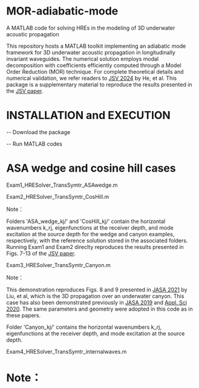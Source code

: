 # MOR-adiabatic-mode
A MATLAB code for solving HREs in the modeling of 3D underwater acoustic propagation

This repository hosts a MATLAB toolkit implementing an adiabatic mode framework for 3D underwater acoustic propagation in longitudinally invariant waveguides. The numerical solution employs modal decomposition with coefficients efficiently computed through a Model Order Reduction (MOR) technique. For complete theoretical details and numerical validation, we refer readers to [JSV 2024](https://doi.org/10.1016/j.jsv.2024.118617) by He, et al. This package is a supplementary material to reproduce the results presented in the [JSV paper](https://doi.org/10.1016/j.jsv.2024.118617).

# INSTALLATION and EXECUTION

-- Download the package

-- Run MATLAB codes

# ASA wedge and cosine hill cases

Exam1_HRESolver_TransSymtr_ASAwedge.m

Exam2_HRESolver_TransSymtr_CosHill.m

Note：

Folders 'ASA_wedge_kj/' and 'CosHill_kj/' contain the horizontal wavenumbers k_rj, eigenfunctions at the receiver depth, and mode excitation at the source depth for the wedge and canyon examples, respectively, with the reference solution stored in the associated folders. Running Exam1 and Exam2 direclty reproduces the results presented in Figs. 7-13 of the [JSV paper](https://doi.org/10.1016/j.jsv.2024.118617).

Exam3_HRESolver_TransSymtr_Canyon.m

Note：

This demonstration reproduces Figs. 8 and 9 presented in [JASA 2021](https://pubs.aip.org/asa/jasa/article/150/2/1140/615453/A-three-dimensional-finite-difference-model-for) by Liu, et al, which is the 3D propagation over an underwater canyon. This case has also been demonstrated previously in [JASA 2019](https://pubs.aip.org/asa/jasa/article/146/3/2050/995175/Split-step-Pade-solver-for-three-dimensional) and [Appl. Sci 2020](https://www.mdpi.com/2076-3417/10/7/2393). The same parameters and geometry were adopted in this code as in these papers. 

Folder 'Canyon_kj/' contains the horizontal wavenumbers k_rj, eigenfunctions at the receiver depth, and mode excitation at the source depth.

Exam4_HRESolver_TransSymtr_internalwaves.m

# Note：


